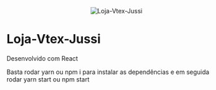 
<div align="center">
    <img src="./gif/jussi.gif" alt="Loja-Vtex-Jussi" >
</div>

# Loja-Vtex-Jussi

Desenvolvido com React

Basta rodar yarn ou npm i para instalar as dependências e em seguida rodar yarn start ou npm start

